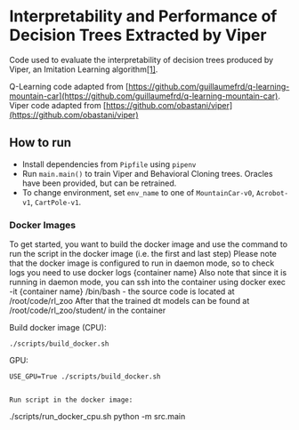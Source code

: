 # Interpretability and Performance of Decision Trees Extracted by Viper

Code used to evaluate the interpretability of decision trees produced by Viper,
an Imitation Learning algorithm[[1]](https://arxiv.org/abs/1805.08328).

Q-Learning code adapted from [https://github.com/guillaumefrd/q-learning-mountain-car](https://github.com/guillaumefrd/q-learning-mountain-car).
Viper code adapted from [https://github.com/obastani/viper](https://github.com/obastani/viper)

## How to run

- Install dependencies from `Pipfile` using `pipenv`
- Run `main.main()` to train Viper and Behavioral Cloning trees. Oracles have been provided, but can be retrained.
- To change environment, set `env_name` to one of `MountainCar-v0`, `Acrobot-v1`, `CartPole-v1`.

### Docker Images

To get started, you want to build the docker image and use the command to run the script in the docker image (i.e. the first and last step)
Please note that the docker image is configured to run in daemon mode, so to check logs you need to use docker logs {container name}
Also note that since it is running in daemon mode, you can ssh into the container using docker exec -it {container name} /bin/bash - the source code is located at /root/code/rl_zoo
After that the trained dt models can be found at /root/code/rl_zoo/student/ in the container

Build docker image (CPU):
```
./scripts/build_docker.sh
```

GPU:
```
USE_GPU=True ./scripts/build_docker.sh
```

```

Run script in the docker image:

```
./scripts/run_docker_cpu.sh python -m src.main
```

